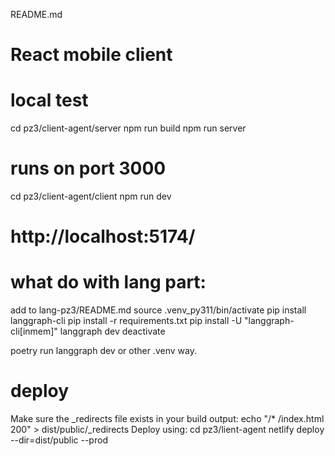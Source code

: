 README.md

# React mobile client


# local test 

cd pz3/client-agent/server
npm run build
npm run server
# runs on port 3000

cd pz3/client-agent/client
npm run dev
# http://localhost:5174/

# what do with lang part:
   add to lang-pz3/README.md
   source .venv_py311/bin/activate
     pip install langgraph-cli
     pip install -r requirements.txt
     pip install -U "langgraph-cli[inmem]"
   langgraph dev
   deactivate
   
   poetry run langgraph dev
   or other .venv way.



# deploy 
Make sure the _redirects file exists in your build output: 
echo "/* /index.html 200" > dist/public/_redirects
Deploy using: 
   cd pz3/lient-agent
   netlify deploy --dir=dist/public --prod

